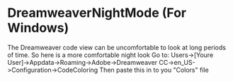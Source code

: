 # DreamweaverNightMode (For Windows)
The Dreamweaver code view can be uncomfortable to look at long periods of time. So here is a more comfortable night look
Go to: Users->[Youre User]->Appdata->Roaming->Adobe->Dreamweaver CC->en_US->Configuration->CodeColoring
Then paste this in to you "Colors" file
